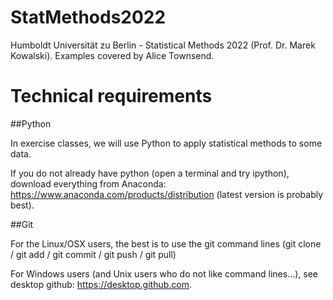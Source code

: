 # StatMethods2022
Humboldt Universität zu Berlin - Statistical Methods 2022 (Prof. Dr. Marek Kowalski). Examples covered by Alice Townsend.

# Technical requirements

##Python

In exercise classes, we will use Python to apply statistical methods to some data.

If you do not already have python (open a terminal and try ipython), download everything from Anaconda: https://www.anaconda.com/products/distribution (latest version is probably best).

##Git

For the Linux/OSX users, the best is to use the git command lines (git clone / git add / git commit / git push / git pull)

For Windows users (and Unix users who do not like command lines...), see desktop github: https://desktop.github.com.
